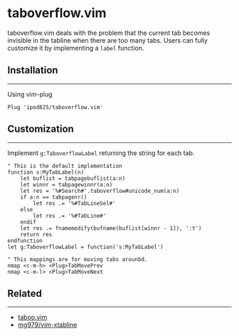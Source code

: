 taboverflow.vim
=============

taboverflow.vim deals with the problem that the current tab becomes invisible in the tabline when there are too many tabs. Users can fully customize it by implementing a `label` function.

## Installation
------------

Using vim-plug

```viml
Plug 'ipod825/taboverflow.vim'
```

## Customization
------------
Implement `g:TaboverflowLabel` returning the string for each tab.
```vim
" This is the default implementation
function s:MyTabLabel(n)
    let buflist = tabpagebuflist(a:n)
    let winnr = tabpagewinnr(a:n)
    let res = '%#Search#'.taboverflow#unicode_num(a:n)
    if a:n == tabpagenr()
        let res .= '%#TabLineSel#'
    else
        let res .= '%#TabLine#'
    endif
    let res .= fnamemodify(bufname(buflist[winnr - 1]), ':t')
    return res
endfunction
let g:TaboverflowLabel = function('s:MyTabLabel')

" This mappings are for moving tabs arounbd.
nmap <c-m-h> <Plug>TabMovePrev
nmap <c-m-l> <Plug>TabMoveNext
```
## Related
------------
- [taboo.vim](https://github.com/gcmt/taboo.vim)
- [mg979/vim-xtabline](https://github.com/mg979/vim-xtabline)
